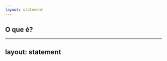 ```yaml
---
layout: statement
---
```


## O que é?

<Cadeia v-click cadeia="a aranha arranha a rainha" />

<div v-click class="flex flex-row justify-center w-full gap-2 pt-4">
  <Cadeia cadeia="01100001" :start='0' />
  <Cadeia cadeia="00100000" :start='8' />
  <Cadeia cadeia="01100001" :start="16" />
</div>

---
layout: statement
---

<StringProcessingExamples />